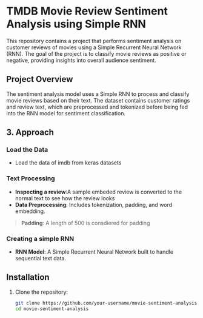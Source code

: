 
# TMDB Movie Review Sentiment Analysis using Simple RNN

This repository contains a project that performs sentiment analysis on customer reviews of movies using a Simple Recurrent Neural Network (RNN). The goal of the project is to classify movie reviews as positive or negative, providing insights into overall audience sentiment.

## Project Overview

The sentiment analysis model uses a Simple RNN to process and classify movie reviews based on their text. The dataset contains customer ratings and review text, which are preprocessed and tokenized before being fed into the RNN model for sentiment classification.

## 3. Approach 

### Load the Data
* Load the data of imdb from keras datasets

### Text Processing
- **Inspecting a review**:A sample embeded review is converted to the normal text to see how the review looks
- **Data Preprocessing**: Includes tokenization, padding, and word embedding.
>  **Padding**: A length of 500 is consdiered for padding

### Creating a simple RNN
- **RNN Model**: A Simple Recurrent Neural Network built to handle sequential text data.

## Installation

1. Clone the repository:
   ```bash
   git clone https://github.com/your-username/movie-sentiment-analysis.git
   cd movie-sentiment-analysis
